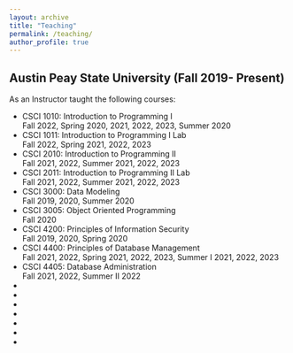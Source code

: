 ```yaml
---
layout: archive
title: "Teaching"
permalink: /teaching/
author_profile: true
---
```

## Austin Peay State University (Fall 2019- Present)
As an Instructor taught the following courses:
  * <a style="text-decoration:none" href="" title="A first course in computer programming. Students will use a high-level object-oriented programming language to design, implement, debug, and test interactive software."> CSCI 1010: Introduction to Programming I</a> <br> Fall 2022, Spring 2020, 2021, 2022, 2023, Summer 2020
  * <a style="text-decoration:none" href="" title="Laboratory component of Introduction to Programming I.  Students will use a high-level object-oriented programming language to design, implement, debug, and test interactive software."> CSCI 1011: Introduction to Programming I Lab</a> <br> Fall 2022, Spring 2021, 2022, 2023
  * <a style="text-decoration:none" href="" title="Continuation of CSCI 1010. Students will learn to use object-oriented design, exception handling, recursive programming, and standard data structures to design, implement, test and debug software."> CSCI 2010: Introduction to Programming II</a> <br> Fall 2021, 2022, Summer 2021, 2022, 2023
  * <a style="text-decoration:none" href="" title="Laboratory component of Introduction to Programming II. Students will learn to use object-oriented design, exception handling, recursive programming, and standard data structures to design, implement, test and debug software."> CSCI 2011: Introduction to Programming II Lab</a> <br> Fall 2021, 2022, Summer 2021, 2022, 2023
  * <a style="text-decoration:none" href="" title="This course emphasizes the role of the database administrator in converting a conceptual model into a relational data model. The student will use business rules for developing entity-relationship diagrams for relational data models. Student will transform data models into relations and tables within a database using functional dependencies and normalization techniques. The course introduces VB and SQL scripting. The student will develop a database from a case study. Three hours per week."> CSCI 3000: Data Modeling</a> <br> Fall 2019, 2020, Summer 2020
  * <a style="text-decoration:none" href="" title="An introduction to object-oriented programming. Topics include classes, encapsulation, inheritance, polymorphism, templates, container classes, object-oriented design, and the use of class libraries."> CSCI 3005: Object Oriented Programming</a> <br> Fall 2020
  * <a style="text-decoration:none" href="" title="This course is an introduction to the technical and management aspects of information security and assurance. The course provides a foundation in understanding issues associated with security in computing including security threats and controls, protection of computer systems and data, use of technology such as firewalls, cryptography, and intrusion detection systems, response to security incidents, laws and ethics relating to information security, and an overview of the development of an Information Security Plan."> CSCI 4200: Principles of Information Security</a> <br> Fall 2019, 2020, Spring 2020
  * <a style="text-decoration:none" href="" title="Database development process, data structures and database methods of file storage, primitive databases, Relational model approach to database management, hierarchy, network and object oriented models, data security, discussion of sample databases such as DBASE, RDB, and SQL."> CSCI 4400: Principles of Database Management</a> <br> Fall 2021, 2022, Spring 2021, 2022, 2023, Summer I 2021, 2022, 2023
  * <a style="text-decoration:none" href="" title="This course covers the fundamentals of database administration concepts, procedures, and practices."> CSCI 4405: Database Administration</a> <br> Fall 2021, 2022, Summer II 2022
  * <a style="text-decoration:none" href="" title=""> </a> <br>
  * <a style="text-decoration:none" href="" title=""> </a> <br>
  * <a style="text-decoration:none" href="" title=""> </a> <br>
  * <a style="text-decoration:none" href="" title=""> </a> <br>
  * <a style="text-decoration:none" href="" title=""> </a> <br>
  * <a style="text-decoration:none" href="" title=""> </a> <br>
  * <a style="text-decoration:none" href="" title=""> </a> <br> 

